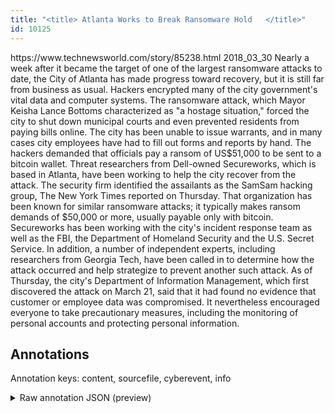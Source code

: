 ```yaml
---
title: "<title> Atlanta Works to Break Ransomware Hold   </title>"
id: 10125
---
```


<title> Atlanta Works to Break Ransomware Hold   </title>
<source> https://www.technewsworld.com/story/85238.html </source>
<date> 2018_03_30 </date>
<text>
Nearly a week after it became the target of one of the largest ransomware attacks to date, the City of Atlanta has made progress toward recovery, but it is still far from business as usual. Hackers encrypted many of the city government's vital data and computer systems.
The ransomware attack, which Mayor Keisha Lance Bottoms characterized as "a hostage situation," forced the city to shut down municipal courts and even prevented residents from paying bills online. The city has been unable to issue warrants, and in many cases city employees have had to fill out forms and reports by hand.
The hackers demanded that officials pay a ransom of US$51,000 to be sent to a bitcoin wallet.
Threat researchers from Dell-owned Secureworks, which is based in Atlanta, have been working to help the city recover from the attack.
The security firm identified the assailants as the SamSam hacking group, The New York Times reported on Thursday. That organization has been known for similar ransomware attacks; it typically makes ransom demands of $50,000 or more, usually payable only with bitcoin.
Secureworks has been working with the city's incident response team as well as the FBI, the Department of Homeland Security and the U.S. Secret Service. In addition, a number of independent experts, including researchers from Georgia Tech, have been called in to determine how the attack occurred and help strategize to prevent another such attack.
As of Thursday, the city's Department of Information Management, which first discovered the attack on March 21, said that it had found no evidence that customer or employee data was compromised. It nevertheless encouraged everyone to take precautionary measures, including the monitoring of personal accounts and protecting personal information.
</text>



## Annotations

Annotation keys: content, sourcefile, cyberevent, info

<details>
<summary>Raw annotation JSON (preview)</summary>

```json
{
  "content": "Nearly a week after it became the target of one of the largest ransomware attacks to date, the City of Atlanta has made progress toward recovery, but it is still far from business as usual. Hackers encrypted many of the city government's vital data and computer systems. The ransomware attack, which Mayor Keisha Lance Bottoms characterized as \"a hostage situation,\" forced the city to shut down municipal courts and even prevented residents from paying bills online. The city has been unable to issue warrants, and in many cases city employees have had to fill out forms and reports by hand. The hackers demanded that officials pay a ransom of US$51,000 to be sent to a bitcoin wallet. Threat researchers from Dell-owned Secureworks, which is based in Atlanta, have been working to help the city recover from the attack. The security firm identified the assailants as the SamSam hacking group, The New York Times reported on Thursday. That organization has been known for similar ransomware attacks; it typically makes ransom demands of $50,000 or more, usually payable only with bitcoin. Secureworks has been working with the city's incident response team as well as the FBI, the Department of Homeland Security and the U.S. Secret Service. In addition, a number of independent experts, including researchers from Georgia Tech, have been called in to determine how the attack occurred and help strategize to prevent another such attack. As of Thursday, the city's Department of Information Management, which first discovered the attack on March 21, said that it had found no evidence that customer or employee data was compromised. It nevertheless encouraged everyone to take precautionary measures, including the monitoring of personal accounts and protecting personal information.",
  "sourcefile": "10125.txt",
  "cyberevent": {
    "hopper": [
      {
        "index": 0,
        "relation": "Same",
        "events": [
          {
            "index": "E5",
            "type": "Attack",
            "realis": "Generic",
            "nugget": {
              "startOffset": 981,
              "index": "T14",
              "endOffset": 999,
              "text": "ransomware attacks"
            },
            "argument": [
              {
                "index": "T15",
                "text": "That organization",
                "endOffset": 953,
                "role": {
                  "type": "Attacker"
                },
                "startOffset": 936,
                "type": "Organization"
              }
            ],
            "subtype": "Ransom"
          },
          {
            "index": "E6",
            "type": "Attack",
            "realis": "Generic",
            "nugget": {
              "startOffset": 1020,
              "index": "T16",
              "endOffset": 1034,
              "text": "ransom demands"
            },
            "argument": [
              {
                "index": "T17",
                "text": "$50,000",
                "endOffset": 1045,
                "role": {
                  "type": "Price"
                },
                "startOffset": 1038,
                "type": "Money"
              },
              {
                "index": "T18",
                "text": "bitcoin",
                "endOffset": 1088,
                "role": {
                  "type": "Payment-Method"
                },
                "startOffset": 1081,
                "type": "PaymentMethod"
              }
            ],
            "subtype": "Ransom"
          }
        ]
      },
      {
        "index": 1,
        "relation": "Same",
        "events": [
          {
            "index": "E1",
            "type": "Attack",
            "realis": "Actual",
            "nugget": {
              "startOffset": 63,
              "index": "T1",
              "endOffset": 81,
              "text": "ransomware attacks"
            },
            "argument": [
              {
                "index": "T3",
 
```
</details>
